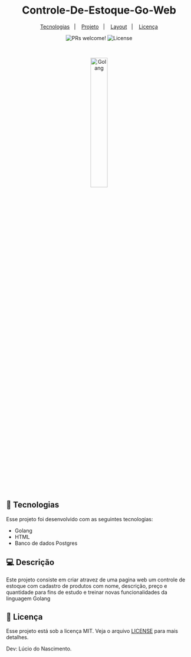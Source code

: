 <h1 align="center">
  Controle-De-Estoque-Go-Web
</h1>

<p align="center">
  <a href="#-tecnologias">Tecnologias</a>&nbsp;&nbsp;&nbsp;|&nbsp;&nbsp;&nbsp;
  <a href="#-projeto">Projeto</a>&nbsp;&nbsp;&nbsp;|&nbsp;&nbsp;&nbsp;
  <a href="#-layout">Layout</a>&nbsp;&nbsp;&nbsp;|&nbsp;&nbsp;&nbsp;
  <a href="#memo-licença">Licença</a>
</p>

<p align="center">
 <img src="https://img.shields.io/static/v1?label=PRs&message=welcome&color=49AA26&labelColor=000000" alt="PRs welcome!" />

  <img alt="License" src="https://img.shields.io/static/v1?label=license&message=MIT&color=49AA26&labelColor=000000">
</p>

<br>

<p align="center">
  <img alt="Golang" src="https://github.com/lucio-iot-dev/Monitorador-de-Sites-Go/blob/main/Fotos/Golang%20readme.jpeg" width="30%">
</p>

## 🚀 Tecnologias

Esse projeto foi desenvolvido com as seguintes tecnologias:

- Golang
- HTML
- Banco de dados Postgres

## 💻 Descrição

Este projeto consiste em criar atravez de uma pagina web um controle de estoque com cadastro de produtos com nome, descrição, preço e quantidade para fins de estudo e treinar novas funcionalidades da linguagem Golang

## :memo: Licença

Esse projeto está sob a licença MIT. Veja o arquivo [LICENSE](https://github.com/lucio-iot-dev/Controle-De-Estoque-Go-Web/blob/main/LICENSE) para mais detalhes.


Dev: Lúcio do Nascimento.
